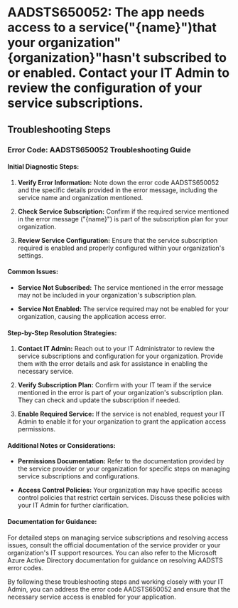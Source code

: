 # AADSTS650052: The app needs access to a service(\"{name}\")that your organization\"{organization}\"hasn't subscribed to or enabled. Contact your IT Admin to review the configuration of your service subscriptions.


## Troubleshooting Steps
### Error Code: AADSTS650052 Troubleshooting Guide

#### Initial Diagnostic Steps:
1. **Verify Error Information:** Note down the error code AADSTS650052 and the specific details provided in the error message, including the service name and organization mentioned.
   
2. **Check Service Subscription:** Confirm if the required service mentioned in the error message ("{name}") is part of the subscription plan for your organization. 

3. **Review Service Configuration:** Ensure that the service subscription required is enabled and properly configured within your organization's settings.

#### Common Issues:
- **Service Not Subscribed:** The service mentioned in the error message may not be included in your organization's subscription plan.
  
- **Service Not Enabled:** The service required may not be enabled for your organization, causing the application access error.

#### Step-by-Step Resolution Strategies:
1. **Contact IT Admin:** Reach out to your IT Administrator to review the service subscriptions and configuration for your organization. Provide them with the error details and ask for assistance in enabling the necessary service.

2. **Verify Subscription Plan:** Confirm with your IT team if the service mentioned in the error is part of your organization's subscription plan. They can check and update the subscription if needed.

3. **Enable Required Service:** If the service is not enabled, request your IT Admin to enable it for your organization to grant the application access permissions.

#### Additional Notes or Considerations:
- **Permissions Documentation:** Refer to the documentation provided by the service provider or your organization for specific steps on managing service subscriptions and configurations.
  
- **Access Control Policies:** Your organization may have specific access control policies that restrict certain services. Discuss these policies with your IT Admin for further clarification.

#### Documentation for Guidance:
For detailed steps on managing service subscriptions and resolving access issues, consult the official documentation of the service provider or your organization's IT support resources. You can also refer to the Microsoft Azure Active Directory documentation for guidance on resolving AADSTS error codes.

By following these troubleshooting steps and working closely with your IT Admin, you can address the error code AADSTS650052 and ensure that the necessary service access is enabled for your application.